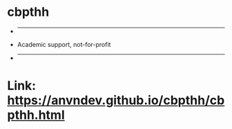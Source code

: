 # cbpthh
* ---------
* Academic support, not-for-profit
* --------------
# Link: https://anvndev.github.io/cbpthh/cbpthh.html
